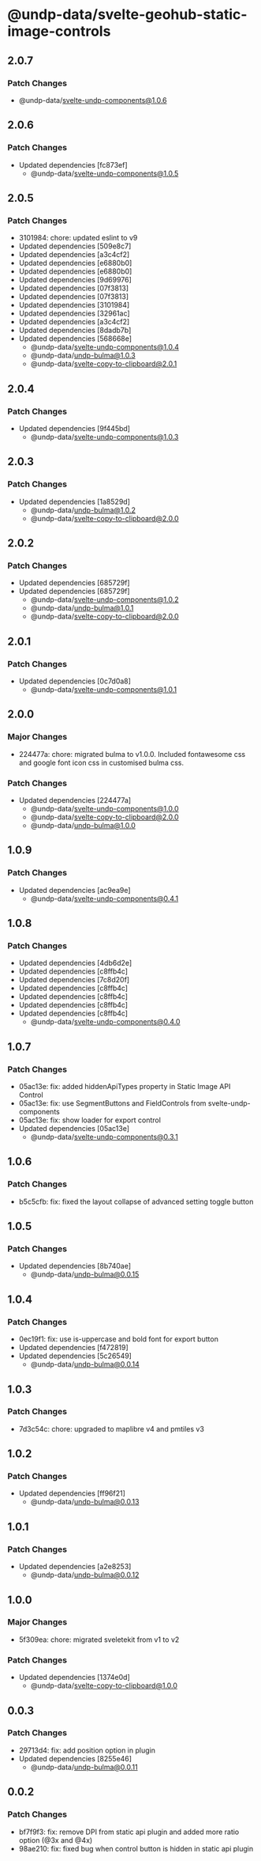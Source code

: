 # @undp-data/svelte-geohub-static-image-controls

## 2.0.7

### Patch Changes

- @undp-data/svelte-undp-components@1.0.6

## 2.0.6

### Patch Changes

- Updated dependencies [fc873ef]
  - @undp-data/svelte-undp-components@1.0.5

## 2.0.5

### Patch Changes

- 3101984: chore: updated eslint to v9
- Updated dependencies [509e8c7]
- Updated dependencies [a3c4cf2]
- Updated dependencies [e6880b0]
- Updated dependencies [e6880b0]
- Updated dependencies [9d69976]
- Updated dependencies [07f3813]
- Updated dependencies [07f3813]
- Updated dependencies [3101984]
- Updated dependencies [32961ac]
- Updated dependencies [a3c4cf2]
- Updated dependencies [8dadb7b]
- Updated dependencies [568668e]
  - @undp-data/svelte-undp-components@1.0.4
  - @undp-data/undp-bulma@1.0.3
  - @undp-data/svelte-copy-to-clipboard@2.0.1

## 2.0.4

### Patch Changes

- Updated dependencies [9f445bd]
  - @undp-data/svelte-undp-components@1.0.3

## 2.0.3

### Patch Changes

- Updated dependencies [1a8529d]
  - @undp-data/undp-bulma@1.0.2
  - @undp-data/svelte-copy-to-clipboard@2.0.0

## 2.0.2

### Patch Changes

- Updated dependencies [685729f]
- Updated dependencies [685729f]
  - @undp-data/svelte-undp-components@1.0.2
  - @undp-data/undp-bulma@1.0.1
  - @undp-data/svelte-copy-to-clipboard@2.0.0

## 2.0.1

### Patch Changes

- Updated dependencies [0c7d0a8]
  - @undp-data/svelte-undp-components@1.0.1

## 2.0.0

### Major Changes

- 224477a: chore: migrated bulma to v1.0.0. Included fontawesome css and google font icon css in customised bulma css.

### Patch Changes

- Updated dependencies [224477a]
  - @undp-data/svelte-undp-components@1.0.0
  - @undp-data/svelte-copy-to-clipboard@2.0.0
  - @undp-data/undp-bulma@1.0.0

## 1.0.9

### Patch Changes

- Updated dependencies [ac9ea9e]
  - @undp-data/svelte-undp-components@0.4.1

## 1.0.8

### Patch Changes

- Updated dependencies [4db6d2e]
- Updated dependencies [c8ffb4c]
- Updated dependencies [7c8d20f]
- Updated dependencies [c8ffb4c]
- Updated dependencies [c8ffb4c]
- Updated dependencies [c8ffb4c]
- Updated dependencies [c8ffb4c]
  - @undp-data/svelte-undp-components@0.4.0

## 1.0.7

### Patch Changes

- 05ac13e: fix: added hiddenApiTypes property in Static Image API Control
- 05ac13e: fix: use SegmentButtons and FieldControls from svelte-undp-components
- 05ac13e: fix: show loader for export control
- Updated dependencies [05ac13e]
  - @undp-data/svelte-undp-components@0.3.1

## 1.0.6

### Patch Changes

- b5c5cfb: fix: fixed the layout collapse of advanced setting toggle button

## 1.0.5

### Patch Changes

- Updated dependencies [8b740ae]
  - @undp-data/undp-bulma@0.0.15

## 1.0.4

### Patch Changes

- 0ec19f1: fix: use is-uppercase and bold font for export button
- Updated dependencies [f472819]
- Updated dependencies [5c26549]
  - @undp-data/undp-bulma@0.0.14

## 1.0.3

### Patch Changes

- 7d3c54c: chore: upgraded to maplibre v4 and pmtiles v3

## 1.0.2

### Patch Changes

- Updated dependencies [ff96f21]
  - @undp-data/undp-bulma@0.0.13

## 1.0.1

### Patch Changes

- Updated dependencies [a2e8253]
  - @undp-data/undp-bulma@0.0.12

## 1.0.0

### Major Changes

- 5f309ea: chore: migrated sveletekit from v1 to v2

### Patch Changes

- Updated dependencies [1374e0d]
  - @undp-data/svelte-copy-to-clipboard@1.0.0

## 0.0.3

### Patch Changes

- 29713d4: fix: add position option in plugin
- Updated dependencies [8255e46]
  - @undp-data/undp-bulma@0.0.11

## 0.0.2

### Patch Changes

- bf7f9f3: fix: remove DPI from static api plugin and added more ratio option (@3x and @4x)
- 98ae210: fix: fixed bug when control button is hidden in static api plugin
